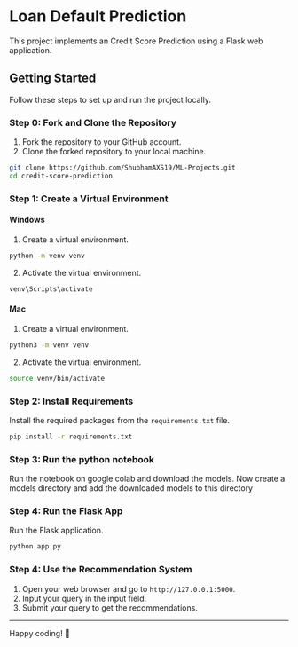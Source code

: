 # Loan Default Prediction

This project implements an Credit Score Prediction using a Flask web application.

## Getting Started

Follow these steps to set up and run the project locally.

### Step 0: Fork and Clone the Repository

1. Fork the repository to your GitHub account.
2. Clone the forked repository to your local machine.

```sh
git clone https://github.com/ShubhamAXS19/ML-Projects.git
cd credit-score-prediction
```

### Step 1: Create a Virtual Environment

#### Windows

1. Create a virtual environment.

```sh
python -m venv venv
```

2. Activate the virtual environment.

```sh
venv\Scripts\activate
```

#### Mac

1. Create a virtual environment.

```sh
python3 -m venv venv
```

2. Activate the virtual environment.

```sh
source venv/bin/activate
```

### Step 2: Install Requirements

Install the required packages from the `requirements.txt` file.

```sh
pip install -r requirements.txt
```


### Step 3: Run the python notebook

Run the notebook on google colab and download the models.
Now create a models directory and add the downloaded models to this directory

### Step 4: Run the Flask App

Run the Flask application.

```sh
python app.py
```

### Step 4: Use the Recommendation System

1. Open your web browser and go to `http://127.0.0.1:5000`.
2. Input your query in the input field.
3. Submit your query to get the recommendations.

---

Happy coding! 🎉
